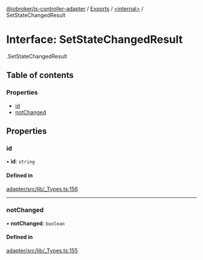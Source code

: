 [@iobroker/js-controller-adapter](../README.md) / [Exports](../modules.md) / [<internal\>](../modules/internal_.md) / SetStateChangedResult

# Interface: SetStateChangedResult

[<internal>](../modules/internal_.md).SetStateChangedResult

## Table of contents

### Properties

- [id](internal_.SetStateChangedResult.md#id)
- [notChanged](internal_.SetStateChangedResult.md#notchanged)

## Properties

### id

• **id**: `string`

#### Defined in

[adapter/src/lib/_Types.ts:156](https://github.com/ioBroker/ioBroker.js-controller/blob/0b3c6e0e/packages/adapter/src/lib/_Types.ts#L156)

___

### notChanged

• **notChanged**: `boolean`

#### Defined in

[adapter/src/lib/_Types.ts:155](https://github.com/ioBroker/ioBroker.js-controller/blob/0b3c6e0e/packages/adapter/src/lib/_Types.ts#L155)
